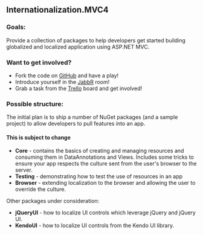 ## Internationalization.MVC4

### Goals:

Provide a collection of packages to help developers get started building globalized and localized application using ASP.NET MVC. 

### Want to get involved?

 * Fork the code on [GitHub](https://github.com/shiftkey/internationalization-mvc4) and have a play!
 * Introduce yourself in the [JabbR](http://jabbr.net/#/rooms/code52) room!
 * Grab a task from the [Trello](https://trello.com/board/internationalization-mvc4/4f49efbbd105c95e0c12332e) board and get involved!

### 

### Possible structure:

The initial plan is to ship a number of NuGet packages (and a sample project) to allow developers to pull features into an app.

#### This is subject to change

 * **Core** - contains the basics of creating and managing resources and consuming them in DataAnnotations and Views. Includes some tricks to ensure your app respects the culture sent from the user's browser to the server.
 * **Testing** - demonstrating how to test the use of resources in an app
 * **Browser** - extending localization to the browser and allowing the user to override the culture. 

Other packages under consideration:

 * **jQueryUI** - how to localize UI controls which leverage jQuery and jQuery UI.
 * **KendoUI** - how to localize UI controls from the Kendo UI library.